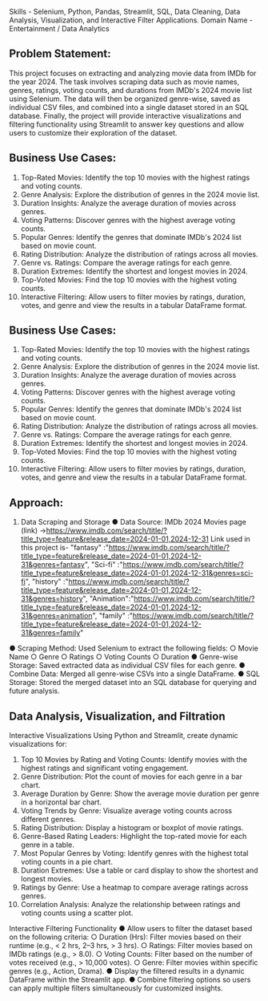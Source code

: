 Skills      - Selenium, Python, Pandas, Streamlit, SQL, Data Cleaning, Data Analysis, Visualization, and Interactive Filter Applications.
Domain Name - Entertainment / Data Analytics

Problem Statement:
-----------------
This project focuses on extracting and analyzing movie data from IMDb for the year 2024. The task involves scraping data such as movie names, genres, ratings, voting counts, and durations from IMDb's 2024 movie list using Selenium. The data will then be organized genre-wise, saved as individual CSV files, and combined into a single dataset stored in an SQL database. Finally, the project will provide interactive visualizations and filtering functionality using Streamlit to answer key questions and allow users to customize their exploration of the dataset.

Business Use Cases:
------------------
1.	Top-Rated Movies: Identify the top 10 movies with the highest ratings and voting counts.
2.	Genre Analysis: Explore the distribution of genres in the 2024 movie list.
3.	Duration Insights: Analyze the average duration of movies across genres.
4.	Voting Patterns: Discover genres with the highest average voting counts.
5.	Popular Genres: Identify the genres that dominate IMDb's 2024 list based on movie count.
6.	Rating Distribution: Analyze the distribution of ratings across all movies.
7.	Genre vs. Ratings: Compare the average ratings for each genre.
8.	Duration Extremes: Identify the shortest and longest movies in 2024.
9.	Top-Voted Movies: Find the top 10 movies with the highest voting counts.
10.	Interactive Filtering: Allow users to filter movies by ratings, duration, votes, and genre and view the results in a tabular DataFrame format.

Business Use Cases:
-------------------
1.	Top-Rated Movies: Identify the top 10 movies with the highest ratings and voting counts.
2.	Genre Analysis: Explore the distribution of genres in the 2024 movie list.
3.	Duration Insights: Analyze the average duration of movies across genres.
4.	Voting Patterns: Discover genres with the highest average voting counts.
5.	Popular Genres: Identify the genres that dominate IMDb's 2024 list based on movie count.
6.	Rating Distribution: Analyze the distribution of ratings across all movies.
7.	Genre vs. Ratings: Compare the average ratings for each genre.
8.	Duration Extremes: Identify the shortest and longest movies in 2024.
9.	Top-Voted Movies: Find the top 10 movies with the highest voting counts.
10.	Interactive Filtering: Allow users to filter movies by ratings, duration, votes, and genre and view the results in a tabular DataFrame format.

Approach:
--------
1. Data Scraping and Storage
●	Data Source: IMDb 2024 Movies page (link) ->https://www.imdb.com/search/title/?title_type=feature&release_date=2024-01-01,2024-12-31
Link used in this project is-
     "fantasy"  :"https://www.imdb.com/search/title/?title_type=feature&release_date=2024-01-01,2024-12-31&genres=fantasy",
     "Sci-fi"  :"https://www.imdb.com/search/title/?title_type=feature&release_date=2024-01-01,2024-12-31&genres=sci-fi",
     "history"  :"https://www.imdb.com/search/title/?title_type=feature&release_date=2024-01-01,2024-12-31&genres=history",
     "Animation":"https://www.imdb.com/search/title/?title_type=feature&release_date=2024-01-01,2024-12-31&genres=animation",
     "family"   :"https://www.imdb.com/search/title/?title_type=feature&release_date=2024-01-01,2024-12-31&genres=family"
   
●	Scraping Method: Used Selenium to extract the following fields:
○	Movie Name
○	Genre
○	Ratings
○	Voting Counts
○	Duration
●	Genre-wise Storage: Saved extracted data as individual CSV files for each genre.
●	Combine Data: Merged all genre-wise CSVs into a single DataFrame.
●	SQL Storage: Stored the merged dataset into an SQL database for querying and future analysis.

Data Analysis, Visualization, and Filtration
----------------------------------------------
Interactive Visualizations
Using Python and Streamlit, create dynamic visualizations for:
1.	Top 10 Movies by Rating and Voting Counts: Identify movies with the highest ratings and significant voting engagement.
2.	Genre Distribution: Plot the count of movies for each genre in a bar chart.
3.	Average Duration by Genre: Show the average movie duration per genre in a horizontal bar chart.
4.	Voting Trends by Genre: Visualize average voting counts across different genres.
5.	Rating Distribution: Display a histogram or boxplot of movie ratings.
6.	Genre-Based Rating Leaders: Highlight the top-rated movie for each genre in a table.
7.	Most Popular Genres by Voting: Identify genres with the highest total voting counts in a pie chart.
8.	Duration Extremes: Use a table or card display to show the shortest and longest movies.
9.	Ratings by Genre: Use a heatmap to compare average ratings across genres.
10.	Correlation Analysis: Analyze the relationship between ratings and voting counts using a scatter plot.

Interactive Filtering Functionality
●	Allow users to filter the dataset based on the following criteria:
○	Duration (Hrs): Filter movies based on their runtime (e.g., < 2 hrs, 2–3 hrs, > 3 hrs).
○	Ratings: Filter movies based on IMDb ratings (e.g., > 8.0).
○	Voting Counts: Filter based on the number of votes received (e.g., > 10,000 votes).
○	Genre: Filter movies within specific genres (e.g., Action, Drama).
●	Display the filtered results in a dynamic DataFrame within the Streamlit app.
●	Combine filtering options so users can apply multiple filters simultaneously for customized insights.

